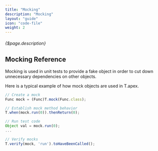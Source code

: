 ```yaml
---
title: "Mocking"
description: "Mocking"
layout: "guide"
icon: "code-file"
weight: 2
---
```


###### {$page.description}

<article id="1">

## Mocking Reference

Mocking is used in unit tests to provide a fake object in order to cut down unnecessary dependencies on other objects.

Here is a typical example of how mock objects are used in T.apex.

```javascript
// Create a mock
Func mock = (Func)T.mock(Func.class);

// Establish mock method behavior
T.when(mock.run(0)).thenReturn(0);

// Run test code
Object val = mock.run(0);
...

// Verify mocks
T.verify(mock, 'run').toHaveBeenCalled();
```

</article>
